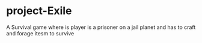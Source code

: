 # project-Exile
 A Survival game where is player is a prisoner on a jail planet and has to craft and forage itesm to survive
